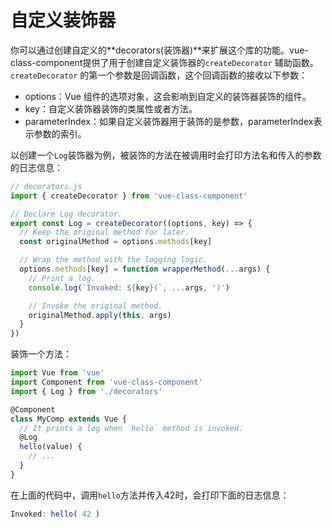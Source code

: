 # 自定义装饰器

你可以通过创建自定义的**decorators(装饰器)**来扩展这个库的功能。vue-class-component提供了用于创建自定义装饰器的`createDecorator` 辅助函数。 `createDecorator` 的第一个参数是回调函数，这个回调函数的接收以下参数：

- options：Vue 组件的选项对象，这会影响到自定义的装饰器装饰的组件。
- key：自定义装饰器装饰的类属性或者方法。
- parameterIndex：如果自定义装饰器用于装饰的是参数，parameterIndex表示参数的索引。

以创建一个`Log`装饰器为例，被装饰的方法在被调用时会打印方法名和传入的参数的日志信息：

```javascript
// decorators.js
import { createDecorator } from 'vue-class-component'

// Declare Log decorator.
export const Log = createDecorator((options, key) => {
  // Keep the original method for later.
  const originalMethod = options.methods[key]

  // Wrap the method with the logging logic.
  options.methods[key] = function wrapperMethod(...args) {
    // Print a log.
    console.log(`Invoked: ${key}(`, ...args, ')')

    // Invoke the original method.
    originalMethod.apply(this, args)
  }
})
```

装饰一个方法：

```js
import Vue from 'vue'
import Component from 'vue-class-component'
import { Log } from './decorators'

@Component
class MyComp extends Vue {
  // It prints a log when `hello` method is invoked.
  @Log
  hello(value) {
    // ...
  }
}
```

在上面的代码中，调用`hello`方法并传入42时，会打印下面的日志信息：

```javascript
Invoked: hello( 42 )
```

